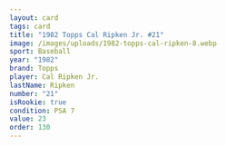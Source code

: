```yaml
---
layout: card
tags: card
title: "1982 Topps Cal Ripken Jr. #21"
image: /images/uploads/1982-topps-cal-ripken-8.webp
sport: Baseball
year: "1982"
brand: Topps
player: Cal Ripken Jr.
lastName: Ripken
number: "21"
isRookie: true
condition: PSA 7
value: 23
order: 130
---
```

